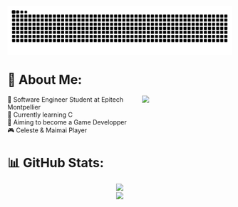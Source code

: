 <img align="center" src="https://raw.githubusercontent.com/misakiidev/misakiidev/output/snake.svg" />

###

# 💫 About Me:

<img align="right" width="40%" src="https://spotify-recently-played-readme.vercel.app/api?user=7qy3s62v7as1h5684on7mcjf2&count=1" />

🏫 Software Engineer Student at Epitech Montpellier<br>
🍃 Currently learning C<br>
💼 Aiming to become a Game Developper<br>
🎮 Celeste & Maimai Player


# 📊 GitHub Stats:

<div align="center">
  
![](https://github-readme-stats.vercel.app/api?username=misakiidev&hide_title=false&hide_rank=false&show_icons=true&include_all_commits=true&count_private=true&disable_animations=false&theme=dracula&locale=en&hide_border=false)<br>
![](https://github-readme-stats.vercel.app/api/top-langs?username=misakiidev&locale=en&hide_title=false&layout=compact&card_width=320&langs_count=5&theme=dracula&hide_border=false)

</div>

<!--
<div align="center">
  <a href="youtube.com/@misakiidev" target="_blank">
    <img src="https://img.shields.io/static/v1?message=Youtube&logo=youtube&label=&color=FF0000&logoColor=white&labelColor=&style=for-the-badge" height="35" alt="youtube logo"  />
  </a>
  <a href="instagram.com/misakiidev" target="_blank">
    <img src="https://img.shields.io/static/v1?message=Instagram&logo=instagram&label=&color=E4405F&logoColor=white&labelColor=&style=for-the-badge" height="35" alt="instagram logo"  />
  </a>
  <a href="misakiidev" target="_blank">
    <img src="https://img.shields.io/static/v1?message=Discord&logo=discord&label=&color=7289DA&logoColor=white&labelColor=&style=for-the-badge" height="35" alt="discord logo"  />
  </a>
  <a href="anael.couralet@epitech.eu" target="_blank">
    <img src="https://img.shields.io/static/v1?message=Gmail&logo=gmail&label=&color=D14836&logoColor=white&labelColor=&style=for-the-badge" height="35" alt="gmail logo"  />
  </a>
</div> 
-->
